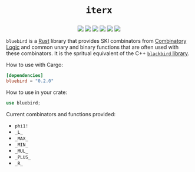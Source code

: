 # <p align="center">`iterx`</p>

<p align="center">
    <a href="https://github.com/codereport/bluebird/issues" alt="contributions welcome">
        <img src="https://img.shields.io/badge/contributions-welcome-brightgreen.svg?style=flat" /></a>
    <a href="https://lbesson.mit-license.org/" alt="MIT license">
        <img src="https://img.shields.io/badge/License-MIT-blue.svg" /></a>    
    <a href="https://rust-lang.org/">
        <img src="https://img.shields.io/badge/Rust-2021-ff69b4.svg"/></a>
    <a href="https://github.com/codereport?tab=followers" alt="GitHub followers">
        <img src="https://img.shields.io/github/followers/codereport.svg?style=social&label=Follow" /></a>
    <a href="https://GitHub.com/codereport/bluebird/stargazers/" alt="GitHub stars">
        <img src="https://img.shields.io/github/stars/codereport/bluebird.svg?style=social&label=Star" /></a>
    <a href="https://twitter.com/code_report" alt="Twitter">
        <img src="https://img.shields.io/twitter/follow/code_report.svg?style=social&label=@code_report" /></a>
</p>

`bluebird` is a [Rust](https://rust-lang.org/) library that provides SKI combinators from [Combinatory Logic](https://combinatorylogic.com/) and common unary and binary functions that are often used with these combinators. It is the spritual equivalent of the C++ [`blackbird` library](https://github.com/codereport/blackbird).

How to use with Cargo:
```toml
[dependencies]
bluebird = "0.2.0"
```
How to use in your crate:
```rs
use bluebird;
```
Current combinators and functions provided:

* `phi1!`
* `_L_`
* `_MAX_`
* `_MIN_`
* `_MUL_`
* `_PLUS_`
* `_R_`
